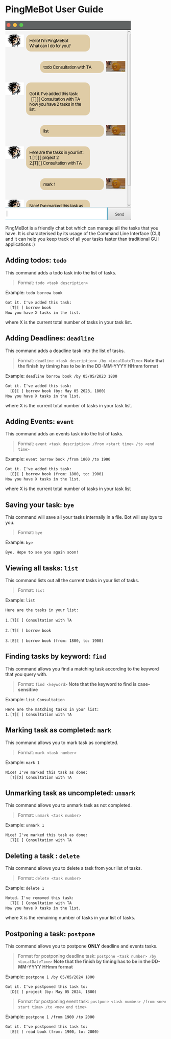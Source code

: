 # PingMeBot User Guide

![Screenshot](Ui.png)

PingMeBot is a friendly chat bot which can manage all 
the tasks that you have. It is characterised by its 
usage of the Command Line Interface (CLI) and it can
help you keep track of all your tasks faster than 
traditional GUI applications :)

## Adding todos: `todo`

This command adds a todo task into the list of tasks.

> Format: `todo <task description>`

Example: `todo borrow book`

```
Got it. I've added this task:
  [T][ ] borrow book
Now you have X tasks in the list.
```

where X is the current total number of tasks in your task list.

## Adding Deadlines: `deadline`

This command adds a deadline task into the list of tasks.

> Format: `deadline <task description> /by <LocalDateTime>`
> **Note that the finish by timing has to be in the DD-MM-YYYY HHmm format**

Example: `deadline borrow book /by 05/05/2023 1800`

```
Got it. I've added this task:
  [D][ ] borrow book (by: May 05 2023, 1800)
Now you have X tasks in the list.
```

where X is the current total number of tasks in your task list.


## Adding Events: `event`

This command adds an events task into the list of tasks.

> Format: `event <task description> /from <start time> /to <end time>`

Example: `event borrow book /from 1800 /to 1900`

```
Got it. I've added this task:
  [E][ ] borrow book (from: 1800, to: 1900)
Now you have X tasks in the list.
```

where X is the current total number of tasks in your task list

## Saving your task: `bye`

This command will save all your tasks internally in a file. Bot will say bye to you.

> Format: `bye`

Example: `bye`

```
Bye. Hope to see you again soon!
```


## Viewing all tasks: `list`

This command lists out all the current tasks in your list of tasks.

> Format: `list`

Example: `list`

```
Here are the tasks in your list:

1.[T][ ] Consultation with TA

2.[T][ ] borrow book

3.[E][ ] borrow book (from: 1800, to: 1900)
```

## Finding tasks by keyword: `find`

This command allows you find a matching task according to the keyword
that you query with.

> Format: `find <keyword>`
> **Note that the keyword to find is case-sensitive**

Example: `list Consultation`

```
Here are the matching tasks in your list:
1.[T][ ] Consultation with TA
```

## Marking task as completed: `mark`

This command allows you to mark task as completed.

> Format: `mark <task number>`

Example: `mark 1`

```
Nice! I've marked this task as done:
  [T][X] Consultation with TA
```

## Unmarking task as uncompleted: `unmark`

This command allows you to unmark task as not completed.

> Format: `unmark <task number>`

Example: `unmark 1`

```
Nice! I've marked this task as done:
  [T][ ] Consultation with TA
```


## Deleting a task : `delete`

This command allows you to delete a task from your list of tasks.

> Format: `delete <task number>`

Example: `delete 1`

```
Noted. I've removed this task:
  [T][ ] Consultation with TA
Now you have X tasks in the list.
```
where X is the remaining number of tasks in your list of tasks.

## Postponing a task: `postpone`

This command allows you to postpone **ONLY** deadline and events tasks.

> Format for postponing deadline task: `postpone <task number> /by <LocalDateTime>`
> **Note that the finish by timing has to be in the DD-MM-YYYY HHmm format**

Example: `postpone 1 /by 05/05/2024 1800`

```
Got it. I've postponed this task to:
  [D][ ] project (by: May 05 2024, 1800)
```

> Format for postponing event task: `postpone <task number> /from <new start time> /to <new end time>`

Example: `postpone 1 /from 1900 /to 2000`

```
Got it. I've postponed this task to:
  [E][ ] read book (from: 1900, to: 2000)
```
